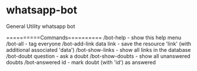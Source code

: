 # whatsapp-bot
General Utility whatsapp bot

==========Commands==========
/bot-help - show this help menu
/bot-all - tag everyone
/bot-add-link data link - save the resource 'link' (with additional associated 'data')
/bot-show-links - show all links in the database
/bot-doubt question - ask a doubt
/bot-show-doubts - show all unanswered doubts
/bot-answered id - mark doubt (with 'id') as answered
